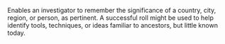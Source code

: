Enables an investigator to remember the significance of a country, city, region, or person, as pertinent. A successful roll might be used to help identify tools, techniques, or ideas familiar to ancestors, but little known today.